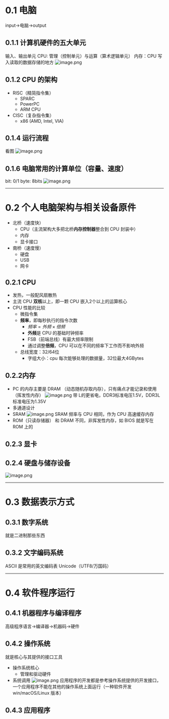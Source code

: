 # 0.1 电脑
input->电脑->output
## 0.1.1 计算机硬件的五大单元
输入、输出单元
CPU: 管理（控制单元）与运算（算术逻辑单元）
内存：CPU 写入读取的数据存储的地方
![image.png](https://cdn.jsdelivr.net/gh/Pokemongle/img_bed_0@main/img/202410292328313.png)
## 0.1.2 CPU 的架构
- RISC（精简指令集）
	- SPARC
	- PowerPC
	- ARM CPU
- CISC（复杂指令集）
	- x86 (AMD, Intel, VIA)
## 0.1.4 运行流程
看图
![image.png](https://cdn.jsdelivr.net/gh/Pokemongle/img_bed_0@main/img/202410292343272.png)


## 0.1.6 电脑常用的计算单位（容量、速度）
bit: 0/1
byte: 8bits
![image.png](https://cdn.jsdelivr.net/gh/Pokemongle/img_bed_0@main/img/202410292346184.png)

---
# 0.2 个人电脑架构与相关设备原件
- 北桥（速度快）
	- CPU（主流架构大多把北桥**内存控制器**整合到 CPU 封装中）
	- 内存
	- 显卡接口
- 南桥（速度慢）
	- 硬盘
	- USB
	- 网卡
## 0.2.1 CPU
- 发热，一般配风扇散热
- 主流 CPU **双核**以上，即一颗 CPU 嵌入2个以上的运算核心
- CPU 性能的比较
	- 微指令集
	- **频率**，即每秒执行的指令次数
		- $频率={外频}\times{倍频}$
		- **外频**是 CPU 的基础时钟频率
		- FSB（前端总线）有最大频率限制
		- 通过调整**倍频**，CPU 可以在不同的频率下工作而不影响外频
	- 总线宽度：32/64位
		- 字组大小：cpu 每次能够处理的数据量，32位最大4GBytes
## 0.2.2内存
- PC 的内存主要是 DRAM （动态随机存取内存），只有痛点才能记录和使用（挥发性内存）
![image.png](https://cdn.jsdelivr.net/gh/Pokemongle/img_bed_0@main/img/202410300052189.png)
带 L的更省电，DDR3标准电压1.5V，DDR3L标准电压为1.35V
- 多通道设计
- SRAM
![image.png](https://cdn.jsdelivr.net/gh/Pokemongle/img_bed_0@main/img/202410300054524.png)
SRAM 频率与 CPU 相同，作为 CPU 高速缓存内存
- ROM（只读存储器）
	和 DRAM 不同，非挥发性内存，如 BIOS 就是写在 ROM 上的
## 0.2.3 显卡
## 0.2.4 硬盘与储存设备
![image.png](https://cdn.jsdelivr.net/gh/Pokemongle/img_bed_0@main/img/202410300102793.png)

---
# 0.3 数据表示方式
## 0.3.1 数字系统
就是二进制那些东西
## 0.3.2 文字编码系统
ASCII 是常用的英文编码表
Unicode（UTF8/万国码）

---
# 0.4 软件程序运行
## 0.4.1 机器程序与编译程序
高级程序语言->编译器->机器码->硬件
## 0.4.2 操作系统
就是核心与其提供的接口工具
- 操作系统核心
	- 管理和驱动硬件
- 系统调用
	![image.png](https://cdn.jsdelivr.net/gh/Pokemongle/img_bed_0@main/img/202410300115951.png)
	应用程序的开发都是参考操作系统提供的开发接口，一个应用程序不能在其他的操作系统上面运行（一种软件开发 win/macOS/Linux 版本）
## 0.4.3 应用程序

